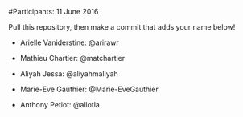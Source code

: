 #Participants: 11 June 2016

Pull this repository, then make a commit that adds your name below!

- Arielle Vaniderstine: @arirawr
- Mathieu Chartier: @matchartier
- Aliyah Jessa: @aliyahmaliyah

- Marie-Eve Gauthier: @Marie-EveGauthier
- Anthony Petiot: @allotla

